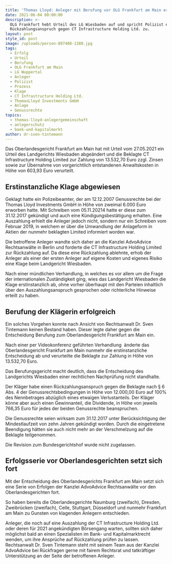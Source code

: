 ```yaml
---
title: 'Thomas Lloyd: Anleger mit Berufung vor OLG Frankfurt am Main erfolgreich'
date: 2021-06-04 00:00:00
description: >-
  OLG Frankfurt hebt Urteil des LG Wiesbaden auf und spricht Polizist einen
  Rückzahlungsanspruch gegen CT Infrastructure Holding Ltd. zu.
layout: post
style_id: post
image: /uploads/person-897408-1280.jpg
tags:
  - Erfolg
  - Urteil
  - Berufung
  - OLG Frankfurt am Main
  - LG Wuppertal
  - Anleger
  - Polizist
  - Prozess
  - Klage
  - CT Infrastructure Holding Ltd.
  - ThomasLloyd Investments GmbH
  - Anlage
  - Genussrechte
topics:
  - thomas-lloyd-anlegergemeinschaft
  - anlegerschutz
  - bank-und-kapitalmarkt
author: dr-sven-tintemann
---
```

Das Oberlandesgericht Frankfurt am Main hat mit Urteil vom 27.05.2021 ein Urteil des Landgerichts Wiesbaden abgeändert und die Beklagte CT Infrastructure Holding Limited zur Zahlung von 13.532,70 Euro zzgl. Zinsen sowie zur Übernahme von vorgerichtlich entstandenen Anwaltskosten in Höhe von 603,93 Euro verurteilt.&nbsp;

## Erstinstanzliche Klage abgewiesen

Geklagt hatte ein Polizeibeamter, der am 12.12.2007 Genussrechte bei der Thomas Lloyd Investments GmbH in Höhe von zweimal 6.000 Euro erworben hatte. Mit Schreiben vom 05.11.20214 hatte er diese zum 31.12.2017 gekündigt und auch eine Kündigungsbestätigung erhalten. Eine Auszahlung erhielt die Anleger jedoch nicht, sondern nur ein Schreiben vom Februar 2019, in welchem er über die Umwandlung der Anlageform in Aktien der nunmehr beklagten Limited informiert worden war.&nbsp;

Die betroffene Anleger wandte sich daher an die Kanzlei AdvoAdvice Rechtsanwälte in Berlin und forderte die CT Infrastructure Holding Limited zur Rückzahlung auf. Da diese eine Rückzahlung ablehnte, erhob der Anleger als einer der ersten Anleger auf eigene Kosten und eigenes Risiko eine Klage beim Landgericht Wiesbaden.&nbsp;

Nach einer mündlichen Verhandlung, in welches es vor allem um die Frage der internationalen Zuständigkeit ging, wies das Landgericht Wiesbaden die Klage erstinstanzlich ab, ohne vorher überhaupt mit den Parteien inhaltlich über den Auszahlungsanspruch gesprochen oder richterliche Hinweise erteilt zu haben.

## Berufung der Klägerin erfolgreich

Ein solches Vorgehen konnte nach Ansicht von Rechtsanwalt Dr. Sven Tintemann keinen Bestand haben. Dieser legte daher gegen die Entscheidung Berufung zum Oberlandesgericht Frankfurt am Main ein.

Nach einer per Videokonferenz geführten Verhandlung&nbsp; änderte das Oberlandesgericht Frankfurt am Main nunmehr die erstinstanzliche Entscheidung ab und verurteilte die Beklagte zur Zahlung in Höhe von 13.532,70 Euro.&nbsp;

Das Berufungsgericht macht deutlich, dass die Entscheidung des Landgerichts Wiesbaden einer rechtlichen Nachprüfung nicht standhalte.&nbsp;

Der Kläger habe einen Rückzahlungsanspruch gegen die Beklagte nach &sect; 6 Abs. 4 der Genussrechtsbedingungen in Höhe von 12.000,00 Euro auf 100% des Nennbetrages abzüglich eines etwaigen Verlustanteils. Der Kläger könne aber auch einen Gewinnanteil, die Dividende, in Höhe von jeweils 766,35 Euro für jedes der beiden Genussrechte beanspruchen.&nbsp;

Die Genussrechte seien wirksam zum 31.12.2017 unter Berücksichtigung der Mindestlaufzeit von zehn Jahren gekündigt worden. Durch die eingetretene Beendigung hätten sie auch nicht mehr an der Verschmelzung auf die Beklagte teilgenommen.&nbsp;

Die Revision zum Bundesgerichtshof wurde nicht zugelassen.&nbsp;

## Erfolgsserie vor Oberlandesgerichten setzt sich fort

Mit der Entscheidung des Oberlandesgerichts Frankfurt am Main setzt sich eine Serie von Erfolgen der Kanzlei AdvoAdvice Rechtsanwälte vor den Oberlandesgerichten fort.&nbsp;

So haben bereits die Oberlandesgerichte Naumburg (zweifach), Dresden, Zweibrücken (zweifach), Celle, Stuttgart, Düsseldorf und nunmehr Frankfurt am Main zu Gunsten von klagenden Anlegern entschieden.&nbsp;

Anleger, die noch auf eine Auszahlung der CT Infrastructure Holding Ltd. oder deren für 2021 angekündigten Börsengang warten, sollten sich daher möglichst bald an einen Spezialisten im Bank- und Kapitalmarktrecht wenden, um ihre Ansprüche auf Rückzahlung prüfen zu lassen. Rechtsanwalt Dr. Sven Tintemann steht mit seinem Team aus der Kanzlei AdvoAdvice bei Rückfragen gerne mit fairem Rechtsrat und tatkräftiger Unterstützung an der Seite der betroffenen Anleger.

